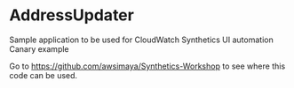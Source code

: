 # AddressUpdater
Sample application to be used for CloudWatch Synthetics UI automation Canary example

Go to https://github.com/awsimaya/Synthetics-Workshop to see where this code can be used.
